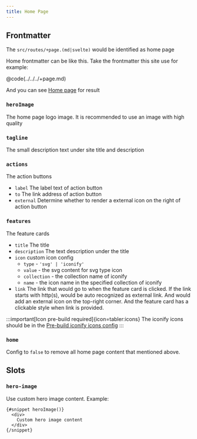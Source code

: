 ```yaml
---
title: Home Page
---
```


## Frontmatter

The `src/routes/+page.(md|svelte)` would be identified as home page

Home frontmatter can be like this.
Take the frontmatter this site use for example:

@code(../../../+page.md)

And you can see [Home page](/) for result

### `heroImage`

The home page logo image. It is recommended to use an image with high quality

### `tagline`

The small description text under site title and description

### `actions`

The action buttons
* `label`
  The label text of action button
* `to`
  The link address of action button
* `external`
  Determine whether to render a external icon on the right of action button

### `features`

The feature cards

* `title`
  The title
* `description`
  The text description under the title
* `icon`
custom icon config
  * `type` - `'svg' | 'iconify'`
  * `value` - the svg content for svg type icon
  * `collection` - the collection name of iconify
  * `name` - the icon name in the specified collection of iconify
* `link`
  The link that would go to when the feature card is clicked.
  If the link starts with http(s), would be auto recognized as external link. And would add an external icon on the top-right corner.
  And the feature card has a clickable style when link is provided.

:::important[Icon pre-build required]{icon=tabler:icons}
The iconify icons should be in the [Pre-build iconify icons config](/reference/default-theme/#preBuildIconifyIcons)
:::

### `home`

Config to `false` to remove all home page content that mentioned above.

## Slots

### `hero-image`

Use custom hero image content. Example:

```svelte title="/src/routes/+page.(md|svelte)"
{#snippet heroImage()}
  <div>
    Custom hero image content
  </div>
{/snippet}
```
